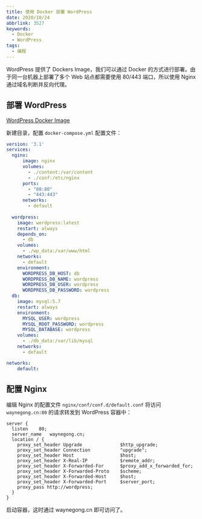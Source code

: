```yaml
---
title: 使用 Docker 部署 WordPress
date: 2020/10/24
abbrlink: 3527
keywords:
  - Docker
  - WordPress
tags:
  - 编程
---
```


WordPress 提供了 Dockers Image，我们可以通过 Docker 的方式进行部署。由于同一台机器上部署了多个 Web 站点都需要使用 80/443 端口，所以使用 Nginx 通过域名判断并反向代理。

## 部署 WordPress
[WordPress Docker Image](https://hub.docker.com/_/wordpress)

新建目录，配置 `docker-compose.yml` 配置文件：

```yml
version: '3.1'
services:
  nginx:
      image: nginx
      volumes:
        - ./content:/var/content
        - ./conf:/etc/nginx
      ports:
        - "80:80"
        - "443:443"
      networks:
        - default
  
  wordpress:
    image: wordpress:latest
    restart: always
    depends_on:
      - db
    volumes:
      - ./wp_data:/var/www/html
    networks:
      - default
    environment:
      WORDPRESS_DB_HOST: db
      WORDPRESS_DB_NAME: wordpress
      WORDPRESS_DB_USER: wordpress
      WORDPRESS_DB_PASSWORD: wordpress
  db:
    image: mysql:5.7
    restart: always
    environment:
      MYSQL_USER: wordpress
      MYSQL_ROOT_PASSWORD: wordpress
      MYSQL_DATABASE: wordpress
    volumes:
      - ./db_data:/var/lib/mysql
    networks:
      - default

networks:
    default:
```

## 配置 Nginx

编辑 Nginx 的配置文件 `nginx/conf/conf.d/default.conf` 将访问 `waynegong.cn:80` 的请求转发到 WordPress 容器中：

```
server {
  listen    80;
  server_name   waynegong.cn;
  location / {
    proxy_set_header Upgrade              $http_upgrade;
    proxy_set_header Connection           "upgrade";
    proxy_set_header Host                 $host;
    proxy_set_header X-Real-IP            $remote_addr;
    proxy_set_header X-Forwarded-For      $proxy_add_x_forwarded_for;
    proxy_set_header X-Forwarded-Proto    $scheme;
    proxy_set_header X-Forwarded-Host     $host;
    proxy_set_header X-Forwarded-Port     $server_port;
    proxy_pass http://wordpress;
  }
}
```

启动容器，这时通过 waynegong.cn 即可访问了。